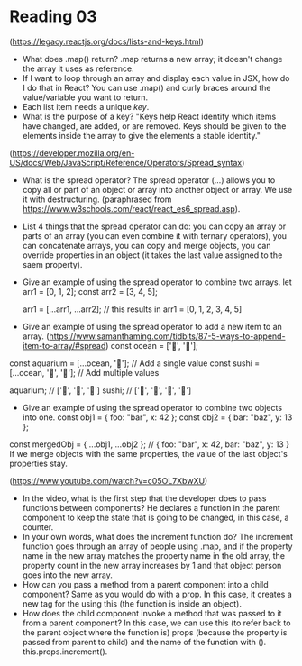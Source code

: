 # Reading 03

(https://legacy.reactjs.org/docs/lists-and-keys.html)

- What does .map() return? .map returns a new array; it doesn't change the array it uses as reference.
- If I want to loop through an array and display each value in JSX, how do I do that in React? You can use .map() and curly braces around the value/variable you want to return.
- Each list item needs a unique _key_.
- What is the purpose of a key? "Keys help React identify which items have changed, are added, or are removed. Keys should be given to the elements inside the array to give the elements a stable identity."

(https://developer.mozilla.org/en-US/docs/Web/JavaScript/Reference/Operators/Spread_syntax)

- What is the spread operator? The spread operator (...) allows you to copy all or part of an object or array into another object or array. We use it with destructuring. (paraphrased from https://www.w3schools.com/react/react_es6_spread.asp).
- List 4 things that the spread operator can do: you can copy an array or parts of an array (you can even combine it with ternary operators), you can concatenate arrays, you can copy and merge objects, you can override properties in an object (it takes the last value assigned to the saem property).
- Give an example of using the spread operator to combine two arrays.
  let arr1 = [0, 1, 2];
  const arr2 = [3, 4, 5];

  arr1 = [...arr1, ...arr2]; // this results in arr1 = [0, 1, 2, 3, 4, 5]

- Give an example of using the spread operator to add a new item to an array. (https://www.samanthaming.com/tidbits/87-5-ways-to-append-item-to-array/#spread)
  const ocean = ['🐙', '🦀'];

const aquarium = [...ocean, '🐡']; // Add a single value
const sushi = [...ocean, '🐡', '🍚']; // Add multiple values

aquarium; // ['🐙', '🦀', '🐡']
sushi; // ['🐙', '🦀', '🐡', '🍚']

- Give an example of using the spread operator to combine two objects into one.
  const obj1 = { foo: "bar", x: 42 };
  const obj2 = { bar: "baz", y: 13 };

const mergedObj = { ...obj1, ...obj2 };
// { foo: "bar", x: 42, bar: "baz", y: 13 }
If we merge objects with the same properties, the value of the last object's properties stay.

(https://www.youtube.com/watch?v=c05OL7XbwXU)

- In the video, what is the first step that the developer does to pass functions between components? He declares a function in the parent component to keep the state that is going to be changed, in this case, a counter.
- In your own words, what does the increment function do? The increment function goes through an array of people using .map, and if the property name in the new array matches the property name in the old array, the property count in the new array increases by 1 and that object person goes into the new array.
- How can you pass a method from a parent component into a child component? Same as you would do with a prop. In this case, it creates a new tag for the <Person /> using this (the function is inside an object).
- How does the child component invoke a method that was passed to it from a parent component? In this case, we can use this (to refer back to the parent object where the function is) props (because the property is passed from parent to child) and the name of the function with (). this.props.increment().

